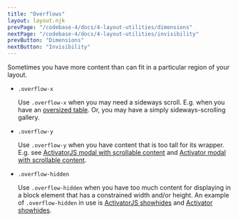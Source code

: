 ```yaml
---
title: "Overflows"
layout: layout.njk
prevPage: "/codebase-4/docs/4-layout-utilities/dimensions"
nextPage: "/codebase-4/docs/4-layout-utilities/invisibility"
prevButton: "Dimensions"
nextButton: "Invisibility"
---
```


<p class="t-lg t-thin">Sometimes you have more content than can fit in a particular region of your layout.</p>

* `.overflow-x`

    Use `.overflow-x` when you may need a sideways scroll. E.g. when you have an [oversized table](/codebase-4/docs/7-simple-components/tables#oversized-tables). Or, you may have a simply sideways-scrolling gallery.

* `.overflow-y`
    
    Use `.overflow-y` when you have content that is too tall for its wrapper. E.g. see [ActivatorJS modal with scrollable content](/codebase-4/docs/8-alpinejs-components/alpinejs-modals#styling-modal-panels) and [Activator modal with scrollable content](/codebase-4/docs/9-activator-components/activator-modals#styling-modal-panels).

* `.overflow-hidden`
    
    Use `.overflow-hidden` when you have too much content for displaying in a block element that has a constrained width and/or height. An example of `.overflow-hidden` in use is [ActivatorJS showhides](/codebase-4/docs/8-alpinejs-components/alpinejs-showhides) and [Activator showhides](/codebase-4/docs/9-activator-components/activator-showhides).